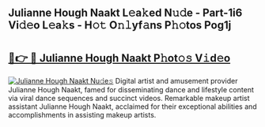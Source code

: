 ## Julianne Hough Naakt L𝚎a𝚔ed N𝚞𝚍e - Part-1i6 Vi𝚍𝚎o L𝚎a𝚔s - H𝚘𝚝 O𝚗𝚕yf𝚊ns P𝚑𝚘tos Pog1j

# <h2><a href="http://kf22hg.oniu.top/?m=Julianne+Hough+Naakt">🔗👉 🔴 Julianne Hough Naakt P𝚑ot𝚘𝚜 V𝚒d𝚎o</a></h2>

[![Julianne Hough Naakt Nu𝚍e𝚜](https://i.imgur.com/0qMVB7G.gif)](http://kf22hg.oniu.top/?m=Julianne+Hough+Naakt)
Digital artist and amusement provider Julianne Hough Naakt, famed for disseminating dance and lifestyle content via viral dance sequences and succinct videos. Remarkable makeup artist assistant Julianne Hough Naakt, acclaimed for their exceptional abilities and accomplishments in assisting makeup artists.  
